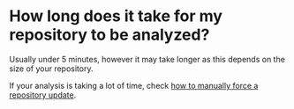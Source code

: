 # How long does it take for my repository to be analyzed?

Usually under 5 minutes, however it may take longer as this depends on the size of your repository.

If your analysis is taking a lot of time, check [how to manually force a repository update](/hc/en-us/articles/207994825-How-do-I-manually-force-a-repository-update-).
